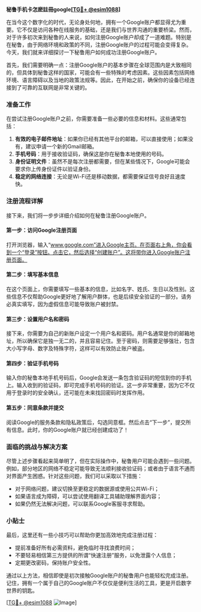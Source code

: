 **秘鲁手机卡怎麽註冊google[[TG💪+ @esim1088](https://t.me/s/esim1088)]**

在当今这个数字化的时代，无论身处何地，拥有一个Google账户都显得尤为重要。它不仅是访问各种在线服务的基础，还是我们与世界沟通的重要桥梁。然而，对于许多初次来到秘鲁的人来说，如何注册Google账户却成了一道难题。特别是在秘鲁，由于网络环境和政策的不同，注册Google账户的过程可能会变得复杂。今天，我们就来详细探讨一下秘鲁用户如何成功注册Google账户。

首先，我们需要明确一点：注册Google账户的基本步骤在全球范围内是大致相同的，但具体到秘鲁这样的国家，可能会有一些特殊的考虑因素。这些因素包括网络环境、语言障碍以及当地的政策法规等。因此，在开始之前，确保你的设备已经连接到了可靠的互联网是非常关键的。

### 准备工作

在尝试注册Google账户之前，你需要准备一些必要的信息和材料。这些通常包括：

1. **有效的电子邮件地址**：如果你已经有其他平台的邮箱，可以直接使用；如果没有，建议申请一个新的Gmail邮箱。
2. **手机号码**：用于接收验证码，确保这是你在秘鲁本地使用的号码。
3. **身份证明文件**：虽然不是每次注册都需要，但在某些情况下，Google可能会要求你上传身份证件以验证身份。
4. **稳定的网络连接**：无论是Wi-Fi还是移动数据，都需要保证信号良好且速度快。

### 注册流程详解

接下来，我们将一步步详细介绍如何在秘鲁注册Google账户。

#### 第一步：访问Google注册页面

打开浏览器，输入“www.google.com”进入Google主页。在页面右上角，你会看到一个“登录”按钮。点击它，然后选择“创建账户”。这将带你进入Google账户注册页面。

#### 第二步：填写基本信息

在这个页面上，你需要填写一些基本的信息，比如名字、姓氏、生日以及性别。这些信息不仅帮助Google更好地了解用户群体，也是后续安全验证的一部分。请务必真实填写，因为虚假信息可能导致账户被封禁。

#### 第三步：设置用户名和密码

接下来，你需要为自己的新账户设定一个用户名和密码。用户名通常是你的邮箱地址，所以确保它是独一无二的，并且容易记住。至于密码，则需要足够强壮，包含大小写字母、数字及特殊字符，这样可以有效防止账户被盗。

#### 第四步：验证手机号码

输入你的秘鲁本地手机号码后，Google会发送一条包含验证码的短信到你的手机上。输入收到的验证码，即可完成手机号码的验证。这一步非常重要，因为它不仅用于登录时的安全确认，还可能在未来找回密码时发挥作用。

#### 第五步：同意条款并提交

阅读Google的服务条款和隐私政策后，勾选同意框。然后点击“下一步”，提交所有信息。此时，你的Google账户就已经创建成功了！

### 面临的挑战与解决方案

尽管上述步骤看起来简单明了，但在实际操作中，秘鲁用户可能会遇到一些问题。例如，部分地区的网络不稳定可能导致无法顺利接收验证码；或者由于语言不通而对界面产生困惑。针对这些问题，我们可以采取以下措施：

- 对于网络问题，建议切换至更稳定的数据源或使用公共Wi-Fi；
- 如果语言成为障碍，可以尝试使用翻译工具辅助理解界面内容；
- 如果仍然无法解决问题，可以联系Google客服寻求帮助。

### 小贴士

最后，这里还有一些小技巧可以帮助你更加高效地完成注册过程：

- 提前准备好所有必需资料，避免临时寻找浪费时间；
- 不要轻易相信第三方提供的所谓“快速注册”服务，以免泄露个人信息；
- 定期更改密码，保持账户安全性。

通过以上方法，相信即使是初次接触Google账户的秘鲁用户也能轻松完成注册。记住，拥有一个属于自己的Google账户不仅仅是便利生活的工具，更是开启数字世界的钥匙。

[[TG💪+ @esim1088](https://t.me/s/esim1088) ![Image](https://i.postimg.cc/4NQfJmqS/Snipaste-2025-05-13-00-14-12.png)]